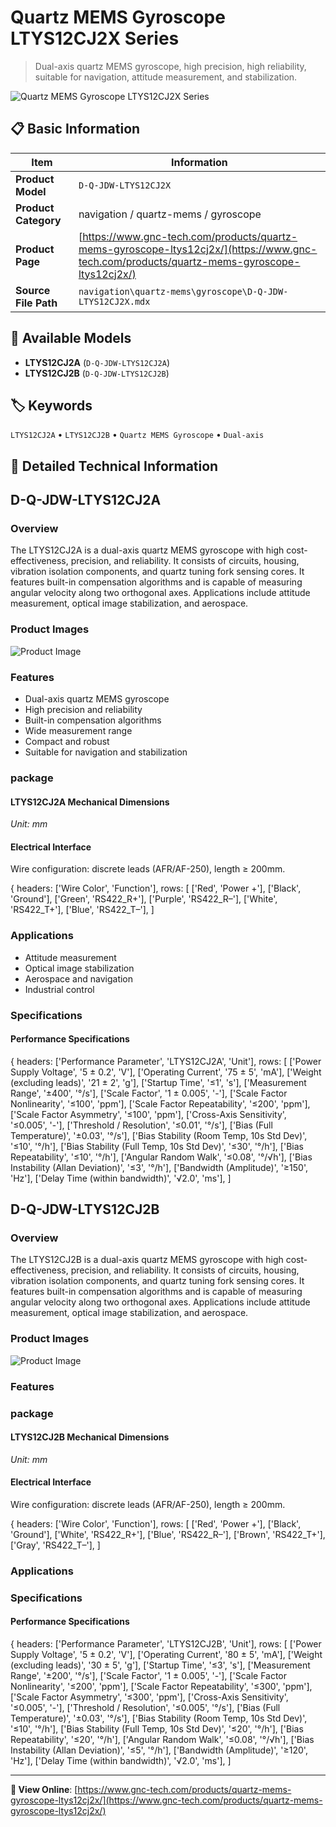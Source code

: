 # Quartz MEMS Gyroscope LTYS12CJ2X Series

> Dual-axis quartz MEMS gyroscope, high precision, high reliability, suitable for navigation, attitude measurement, and stabilization.

![Quartz MEMS Gyroscope LTYS12CJ2X Series](https://www.gnc-tech.com/images/products/navigation/quartz-mems/gyroscope/D-Q-JDW-LTYS12CJ2X/D-Q-JDW-LTYS12CJ2X.webp)

## 📋 Basic Information

| Item | Information |
|------|------|
| **Product Model** | `D-Q-JDW-LTYS12CJ2X` |
| **Product Category** | navigation / quartz-mems / gyroscope |
| **Product Page** | [https://www.gnc-tech.com/products/quartz-mems-gyroscope-ltys12cj2x/](https://www.gnc-tech.com/products/quartz-mems-gyroscope-ltys12cj2x/) |
| **Source File Path** | `navigation\quartz-mems\gyroscope\D-Q-JDW-LTYS12CJ2X.mdx` |

## 🔧 Available Models

- **LTYS12CJ2A** (`D-Q-JDW-LTYS12CJ2A`)
- **LTYS12CJ2B** (`D-Q-JDW-LTYS12CJ2B`)

## 🏷️ Keywords

`LTYS12CJ2A` • `LTYS12CJ2B` • `Quartz MEMS Gyroscope` • `Dual-axis`

## 📖 Detailed Technical Information

## D-Q-JDW-LTYS12CJ2A

### Overview

The LTYS12CJ2A is a dual-axis quartz MEMS gyroscope with high cost-effectiveness, precision, and reliability. It consists of circuits, housing, vibration isolation components, and quartz tuning fork sensing cores. It features built-in compensation algorithms and is capable of measuring angular velocity along two orthogonal axes. Applications include attitude measurement, optical image stabilization, and aerospace.

### Product Images

![Product Image](https://www.gnc-tech.com/products/navigation/quartz-mems/gyroscope/D-Q-JDW-LTYS12CJ2X/D-Q-JDW-LTYS12CJ2A-Slide-01.webp)

### Features

- Dual-axis quartz MEMS gyroscope
- High precision and reliability
- Built-in compensation algorithms
- Wide measurement range
- Compact and robust
- Suitable for navigation and stabilization

### package

#### LTYS12CJ2A Mechanical Dimensions
_Unit: mm_
<ProductImage 
  productId="D-Q-JDW-LTYS12CJ2X" 
  type="package"
  subType="LTYS12CJ2A" 
  invertMode="light-only" 
/>
#### Electrical Interface
Wire configuration: discrete leads (AFR/AF-250), length ≥ 200mm.
    
{
  headers: ['Wire Color', 'Function'],
  rows: [
['Red', 'Power +'],
['Black', 'Ground'],
['Green', 'RS422_R+'],
['Purple', 'RS422_R–'],
['White', 'RS422_T+'],
['Blue', 'RS422_T–'],
  ]

### Applications

- Attitude measurement
- Optical image stabilization
- Aerospace and navigation
- Industrial control

### Specifications

#### Performance Specifications
  
{
headers: ['Performance Parameter', 'LTYS12CJ2A', 'Unit'],
rows: [
  ['Power Supply Voltage', '5 ± 0.2', 'V'],
  ['Operating Current', '75 ± 5', 'mA'],
  ['Weight (excluding leads)', '21 ± 2', 'g'],
  ['Startup Time', '≤1', 's'],
  ['Measurement Range', '±400', '°/s'],
  ['Scale Factor', '1 ± 0.005', '-'],
  ['Scale Factor Nonlinearity', '≤100', 'ppm'],
  ['Scale Factor Repeatability', '≤200', 'ppm'],
  ['Scale Factor Asymmetry', '≤100', 'ppm'],
  ['Cross-Axis Sensitivity', '≤0.005', '-'],
  ['Threshold / Resolution', '≤0.01', '°/s'],
  ['Bias (Full Temperature)', '±0.03', '°/s'],
  ['Bias Stability (Room Temp, 10s Std Dev)', '≤10', '°/h'],
  ['Bias Stability (Full Temp, 10s Std Dev)', '≤30', '°/h'],
  ['Bias Repeatability', '≤10', '°/h'],
  ['Angular Random Walk', '≤0.08', '°/√h'],
  ['Bias Instability (Allan Deviation)', '≤3', '°/h'],
  ['Bandwidth (Amplitude)', '≥150', 'Hz'],
  ['Delay Time (within bandwidth)', '√2.0', 'ms'],
]

    
  

## D-Q-JDW-LTYS12CJ2B

### Overview

The LTYS12CJ2B is a dual-axis quartz MEMS gyroscope with high cost-effectiveness, precision, and reliability. It consists of circuits, housing, vibration isolation components, and quartz tuning fork sensing cores. It features built-in compensation algorithms and is capable of measuring angular velocity along two orthogonal axes. Applications include attitude measurement, optical image stabilization, and aerospace.

### Product Images

![Product Image](https://www.gnc-tech.com/products/navigation/quartz-mems/gyroscope/D-Q-JDW-LTYS12CJ2X/D-Q-JDW-LTYS12CJ2A-Slide-01.webp)

### Features

### package

#### LTYS12CJ2B Mechanical Dimensions
_Unit: mm_
<ProductImage 
  productId="D-Q-JDW-LTYS12CJ2X" 
  type="package"
  subType="LTYS12CJ2B" 
  invertMode="light-only" 
/>
#### Electrical Interface
Wire configuration: discrete leads (AFR/AF-250), length ≥ 200mm.
    
{
  headers: ['Wire Color', 'Function'],
  rows: [
['Red', 'Power +'],
['Black', 'Ground'],
['White', 'RS422_R+'],
['Blue', 'RS422_R–'],
['Brown', 'RS422_T+'],
['Gray', 'RS422_T–'],
  ]

### Applications

### Specifications

#### Performance Specifications
  
{
headers: ['Performance Parameter', 'LTYS12CJ2B', 'Unit'],
rows: [
  ['Power Supply Voltage', '5 ± 0.2', 'V'],
  ['Operating Current', '80 ± 5', 'mA'],
  ['Weight (excluding leads)', '30 ± 5', 'g'],
  ['Startup Time', '≤3', 's'],
  ['Measurement Range', '±200', '°/s'],
  ['Scale Factor', '1 ± 0.005', '-'],
  ['Scale Factor Nonlinearity', '≤200', 'ppm'],
  ['Scale Factor Repeatability', '≤300', 'ppm'],
  ['Scale Factor Asymmetry', '≤300', 'ppm'],
  ['Cross-Axis Sensitivity', '≤0.005', '-'],
  ['Threshold / Resolution', '≤0.005', '°/s'],
  ['Bias (Full Temperature)', '±0.03', '°/s'],
  ['Bias Stability (Room Temp, 10s Std Dev)', '≤10', '°/h'],
  ['Bias Stability (Full Temp, 10s Std Dev)', '≤20', '°/h'],
  ['Bias Repeatability', '≤20', '°/h'],
  ['Angular Random Walk', '≤0.08', '°/√h'],
  ['Bias Instability (Allan Deviation)', '≤5', '°/h'],
  ['Bandwidth (Amplitude)', '≥120', 'Hz'],
  ['Delay Time (within bandwidth)', '√2.0', 'ms'],
]

    
  

---

**🔗 View Online**: [https://www.gnc-tech.com/products/quartz-mems-gyroscope-ltys12cj2x/](https://www.gnc-tech.com/products/quartz-mems-gyroscope-ltys12cj2x/)
